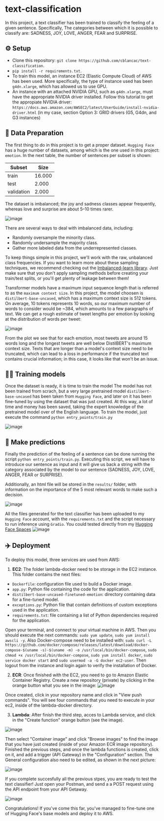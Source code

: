 # text-classification

In this project, a text classifier has been trained to classify the feeling of a given sentence. Specifically, The categories between which it is possible to classify are: SADNESS, JOY, LOVE, ANGER, FEAR and SURPRISE.


## :gear: Setup
- Clone this repository: `git clone https://github.com/cblancac/text-classification`.
- `pip install -r requirements.txt`.
- To train this model, an instance EC2 (Elastic Compute Cloud) of AWS has been used. More specifically, the type of instance used has been `g4dn.xlarge`, which has allowed us to use GPU.
- An instance with an attached NVIDIA GPU, such as `g4dn.xlarge`, must have the appropriate NVIDIA driver installed. Follow this tutorial to get the appropiate NVIDIA driver: `https://docs.aws.amazon.com/AWSEC2/latest/UserGuide/install-nvidia-driver.html` (in my case, section Option 3: GRID drivers (G5, G4dn, and G3 instances)

## 	:construction: Data Preparation
The first thing to do in this project is to get a proper dataset. `Hugging Face` has a huge number of datasets, among which is the one used in this project: `emotion`. In the next table, the number of sentences per subset is shown:

| Subset | Size |
| ----- | ---- |
| train | 16.000 |
| test | 2.000 |
| validation | 2.000 |

The dataset is imbalanced; the joy and sadness classes appear frequently, whereas love and surprise are about 5–10 times rarer. 

![image](https://github.com/cblancac/text-classification/assets/105242658/a6374748-0383-4a9a-bf15-1abea622e7b8)

There are several ways to deal with imbalanced data, including:

* Randomly oversample the minority class.
* Randomly undersample the majority class.
* Gather more labeled data from the underrepresented classes.

To keep things simple in this project, we'll work with the raw, unbalanced class frequencies. If you want to learn more about these sampling techniques, we recommend checking out the [Imbalanced-learn library](https://imbalanced-learn.org/stable/). Just make sure that you don't apply sampling methods before creating your train/test splits, or you'll get plenty of leakage between them!


Transformer models have a maximum input sequence length that is referred to as the `maximum context size`. In this project, the model choosen is `distilbert-base-uncased`, which has a maximum context size is 512 tokens. On average, 10 tokens represents 10 words, so our maximum number of words to consider would be ~384, which amounts to a few paragraphs of text. We can get a rough estimate of tweet lengths per emotion by looking at the distribution of words per tweet:

![image](https://github.com/cblancac/text-classification/assets/105242658/4a44ecbc-efe4-4820-9c64-c236137dbfff)

From the plot we see that for each emotion, most tweets are around 15 words long and the longest tweets are well below DistilBERT's maximum context size. Texts that are longer than a model's context size need to be truncated, which can lead to a loss in performance if the truncated text contains crucial information; in this case, it looks like that won't be an issue.



## 	:weight_lifting_man: Training models
Once the dataset is ready, it is time to train the model The model has not been trained from scrach, but a very large pretrained model `distilbert-base-uncased` has been taken from `Hugging Face`, and later on it has been fine-tuned by using the dataset that was just created. At this way, a lot of time and money has been saved, taking the expert knowledge of the pretrained model over of the English language. To train the model, just execute the command `python entry_points/train.py`

![image](https://github.com/cblancac/text-classification/assets/105242658/d67da7af-121a-4c66-8681-3e83b50be20a)


## :tada: Make predictions

Finally the prediction of the feeling of a sentence can be done running the script `python entry_points/train.py`. Executing this script, we will have to introduce our sentence as input and it will give us back a string with the category associated by the model to our sentence (SADNESS, JOY, LOVE, ANGER, FEAR or SURPRISE).

Additionally, an html file will be stored in the `results/` folder, with information on the importance of the 5 most relevant words to make such a decision.

![image](https://github.com/cblancac/text-classification/assets/105242658/42eaf28e-49df-4321-9310-7035e6b24a60)


All the files generated for the text classifier has been uploaded to my `Hugging Face` account, with the `requirements.txt` and the script necessary to run inference using `Gradio`. You could tested directly from my [Hugging Face Spaces](https://huggingface.co/spaces/carblacac/emotion-detection)
![image](https://github.com/cblancac/text-classification/assets/105242658/418547db-1932-41c3-8b7c-49fd91ac1acf)


## :airplane: Deployment

To deploy this model, three services are used from AWS:

1. **EC2**:
The folder lambda-docker need to be storage in the EC2 instance. This folder contains the next files:
  * `Dockerfile`: configuration file used to build a Docker image.
  * `app.py`: Python file containing the code for the application.
  * `distilbert-base-uncased-finetuned-emotion`: directory containing data for a fine-tuned model.
  * `exceptions.py`: Python file that contain definitions of custom exceptions used in the application.
  * `requirements.txt`: file containing a list of Python dependencies required for the application.

Open your terminal, and connect to your virtual machine in AWS. Then you should execute the next commands:
`sudo yum update`, `sudo yum install awscli -y`. Also Docker-compose need to be installed with: `sudo curl -L https://github.com/docker/compose/releases/latest/download/docker-compose-$(uname -s)-$(uname -m) -o /usr/local/bin/docker-compose`, `sudo chmod +x /usr/local/bin/docker-compose`, `sudo yum install docker`, `sudo service docker start` and `sudo usermod -a -G docker ec2-user`. Then logout from the instance and login again to verify the installation of Docker.
    
2.  **ECR**:
Once finished with the EC2, you need to go to Amazon Elastic Container Registry. Create a new repository (private) by clicking in the orange button what you see in the image:
![image](https://github.com/cblancac/text-classification/assets/105242658/9d5a20ca-a1af-473f-9d46-cfcd1c9267d3)

Once created, click in your repository name and click in "View push commands". You will see four commands that you need to execute in your ec2, inside of the lambda-docker directory.


3. **Lambda**:
After finish the third step, acces to Lambda service, and click in the "Create function" orange button (see the image).

![image](https://github.com/cblancac/text-classification/assets/105242658/63fe7683-941d-4cf7-95cc-d05a48e814d2)

Then select "Container image" and click "Browse images" to find the image that you have just created (inside of your Amazon ECR image repository). Finished the previous steps, and once the lambda functions is created, click on it, and add a trigger (API Gateway) in the "Configuration" section. The General configuration also need to be edited, as shown in the next picture:

![image](https://github.com/cblancac/text-classification/assets/105242658/017fe051-1f12-4ebc-8afd-369e8e1c961c)


If you complete succesfully all the previous stpes, you are ready to test the text classifier! Just open your Postman, and send a a POST request using the API endpoint from your API Getaway. 

![image](https://github.com/cblancac/text-classification/assets/105242658/b218e67e-1012-4430-8434-37361e1ab556)

Congratulations! If you've come this far, you've managed to fine-tune one of Hugging Face's base models and deploy it to AWS.
